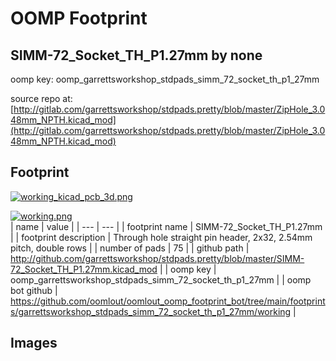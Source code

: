 # OOMP Footprint  
## SIMM-72_Socket_TH_P1.27mm  by none  
  
oomp key: oomp_garrettsworkshop_stdpads_simm_72_socket_th_p1_27mm  
  
source repo at: [http://gitlab.com/garrettsworkshop/stdpads.pretty/blob/master/ZipHole_3.048mm_NPTH.kicad_mod](http://gitlab.com/garrettsworkshop/stdpads.pretty/blob/master/ZipHole_3.048mm_NPTH.kicad_mod)  
## Footprint  
  
[![working_kicad_pcb_3d.png](working_kicad_pcb_3d_600.png)](working_kicad_pcb_3d.png)  
  
[![working.png](working_600.png)](working.png)  
| name | value | 
| --- | --- | 
| footprint name | SIMM-72_Socket_TH_P1.27mm | 
| footprint description | Through hole straight pin header, 2x32, 2.54mm pitch, double rows | 
| number of pads | 75 | 
| github path | http://github.com/garrettsworkshop/stdpads.pretty/blob/master/SIMM-72_Socket_TH_P1.27mm.kicad_mod | 
| oomp key | oomp_garrettsworkshop_stdpads_simm_72_socket_th_p1_27mm | 
| oomp bot github | https://github.com/oomlout/oomlout_oomp_footprint_bot/tree/main/footprints/garrettsworkshop_stdpads_simm_72_socket_th_p1_27mm/working | 
## Images  
